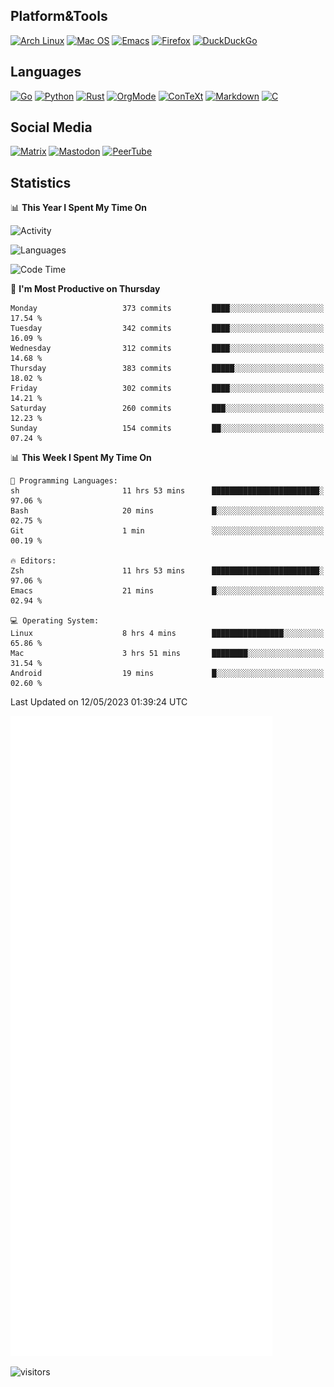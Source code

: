 ## Platform&Tools

[![Arch Linux](https://img.shields.io/badge/ArchLinux-1793D1?logo=arch-linux&logoColor=fff&style=flat-square)](https://archlinux.org/)
[![Mac OS](https://img.shields.io/badge/MacOS-000000?style=flat-square&logo=macos&logoColor=F0F0F0)](https://www.apple.com/macos/)
[![Emacs](https://img.shields.io/badge/Emacs-%237F5AB6.svg?&style=flat-square&logo=gnu-emacs&logoColor=white)](https://www.gnu.org/software/emacs/)
[![Firefox](https://img.shields.io/badge/Firefox-FF7139?style=flat-square&logo=Firefox-Browser&logoColor=white)](https://firefox.com/)
[![DuckDuckGo](https://img.shields.io/badge/DuckDuckGo-DE5833?style=flat-square&logo=DuckDuckGo&logoColor=white)](https://duckduckgo.com/)

## Languages

[![Go](https://img.shields.io/badge/Golang-%2300ADD8.svg?style=flat-square&logo=go&logoColor=white)](https://golang.org/)
[![Python](https://img.shields.io/badge/Python-3670A0?style=flat-square&logo=python&logoColor=ffdd54)](https://www.python.org/)
[![Rust](https://img.shields.io/badge/Rust-%23000000.svg?style=flat-square&logo=rust&logoColor=white)](https://www.rust-lang.org/)
[![OrgMode](https://img.shields.io/badge/OrgMode-%23000000.svg?style=flat-square&logo=org&logoColor=white)](https://orgmode.org/)
[![ConTeXt](https://img.shields.io/badge/ConTeXt-%23008080.svg?style=flat-square&logo=latex&logoColor=white)](https://contextgarden.net/)
[![Markdown](https://img.shields.io/badge/MarkDown-%23000000.svg?style=flat-square&logo=markdown&logoColor=white)](https://daringfireball.net/projects/markdown/)
[![C](https://img.shields.io/badge/C-%2300599C.svg?style=flat-square&logo=c&logoColor=white)](https://www.iso.org/standard/74528.html)

## Social Media
<!--[![Telegram](https://img.shields.io/badge/SteamedFish-2CA5E0?style=social&logo=telegram&logoColor=white)](https://t.me/SteamedFish)-->

[![Matrix](https://img.shields.io/badge/SteamedFish-2CA5E0?style=social&logo=matrix&logoColor=black)](https://matrix.to/#/@i:steamedfish.org)
[![Mastodon](https://img.shields.io/mastodon/follow/109596467238113271?domain=https%3A%2F%2Fmastodon.steamedfish.org%2F&style=social)](https://steamedfish.org/@SteamedFish)
[![PeerTube](https://img.shields.io/badge/PeerTube-23000000.svg?logo=peertube&style=social)](https://peertube.steamedfish.org/)

## Statistics


📊 **This Year I Spent My Time On** 

![Activity](https://wakatime.com/share/@SteamedFish/7529f30a-f1b7-40a4-8d09-e6d855cb7a13.png)

![Languages](https://wakatime.com/share/@SteamedFish/1c5e5366-0e9e-40d8-ac85-d630f61b69c6.svg)

<!--START_SECTION:waka-->
![Code Time](http://img.shields.io/badge/Code%20Time-2%2C442%20hrs%2053%20mins-blue)

📅 **I'm Most Productive on Thursday** 

```text
Monday                   373 commits         ████░░░░░░░░░░░░░░░░░░░░░   17.54 % 
Tuesday                  342 commits         ████░░░░░░░░░░░░░░░░░░░░░   16.09 % 
Wednesday                312 commits         ████░░░░░░░░░░░░░░░░░░░░░   14.68 % 
Thursday                 383 commits         █████░░░░░░░░░░░░░░░░░░░░   18.02 % 
Friday                   302 commits         ████░░░░░░░░░░░░░░░░░░░░░   14.21 % 
Saturday                 260 commits         ███░░░░░░░░░░░░░░░░░░░░░░   12.23 % 
Sunday                   154 commits         ██░░░░░░░░░░░░░░░░░░░░░░░   07.24 % 
```


📊 **This Week I Spent My Time On** 

```text
💬 Programming Languages: 
sh                       11 hrs 53 mins      ████████████████████████░   97.06 % 
Bash                     20 mins             █░░░░░░░░░░░░░░░░░░░░░░░░   02.75 % 
Git                      1 min               ░░░░░░░░░░░░░░░░░░░░░░░░░   00.19 % 

🔥 Editors: 
Zsh                      11 hrs 53 mins      ████████████████████████░   97.06 % 
Emacs                    21 mins             █░░░░░░░░░░░░░░░░░░░░░░░░   02.94 % 

💻 Operating System: 
Linux                    8 hrs 4 mins        ████████████████░░░░░░░░░   65.86 % 
Mac                      3 hrs 51 mins       ████████░░░░░░░░░░░░░░░░░   31.54 % 
Android                  19 mins             █░░░░░░░░░░░░░░░░░░░░░░░░   02.60 % 
```


 Last Updated on 12/05/2023 01:39:24 UTC
<!--END_SECTION:waka-->


![Metrics](https://github.com/SteamedFish/SteamedFish/blob/master/github-metrics.svg)


![visitors](https://visitor-badge.laobi.icu/badge?page_id=SteamedFish.SteamedFish)
